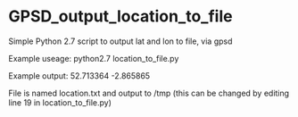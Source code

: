 # GPSD_output_location_to_file
Simple Python 2.7 script to output lat and lon to file, via gpsd

Example useage:
python2.7 location_to_file.py


Example output:
52.713364 -2.865865

File is named location.txt and output to /tmp (this can be changed by editing line 19 in location_to_file.py)
